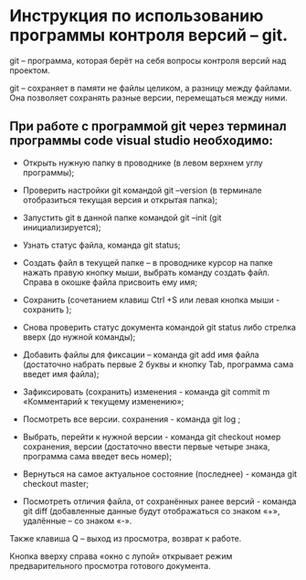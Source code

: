 # Инструкция по использованию программы контроля версий – git.

git – программа, которая берёт на себя вопросы контроля версий над проектом.

git – сохраняет в памяти не файлы целиком, а разницу между файлами. Она позволяет сохранять разные версии, перемещаться между ними.

## При работе с программой git через терминал программы code visual studio необходимо:

*	Открыть нужную папку в проводнике (в левом верхнем углу программы);

*	Проверить настройки git командой  git –version (в терминале отобразиться текущая версия и открытая папка);

*	Запустить git в данной папке командой git –init (git инициализируется);

*	Узнать статус  файла, команда git status;

*	Создать файл в текущей папке – в проводнике курсор на папке нажать правую кнопку мыши, выбрать команду создать файл. Справа в окошке файла присвоить ему имя;

*	Сохранить (сочетанием клавиш Ctrl +S или левая кнопка мыши - сохранить );

*	Снова проверить статус документа командой git status либо стрелка вверх (до нужной команды);

*	Добавить файлы для фиксации – команда git add имя файла (достаточно набрать первые 2 буквы и кнопку Tab, программа сама введет имя файла);

*	Зафиксировать (сохранить) изменения - команда git commit m «Комментарий к текущему изменению»;

*	Посмотреть все версии. сохранения - команда git log ;

*	Выбрать, перейти к нужной версии - команда git checkout номер сохранения, версии (достаточно ввести первые четыре знака, программа сама введет весь номер);

*	Вернуться на самое актуальное состояние (последнее) -  команда git checkout master;

*	Посмотреть отличия файла, от сохранённых ранее версий - команда git diff (добавленные данные будут отображаться со знаком «+», удалённые – со знаком «-».

Также клавиша Q – выход из просмотра, возврат к работе.

Кнопка вверху справа «окно с лупой» открывает режим предварительного просмотра готового документа.

